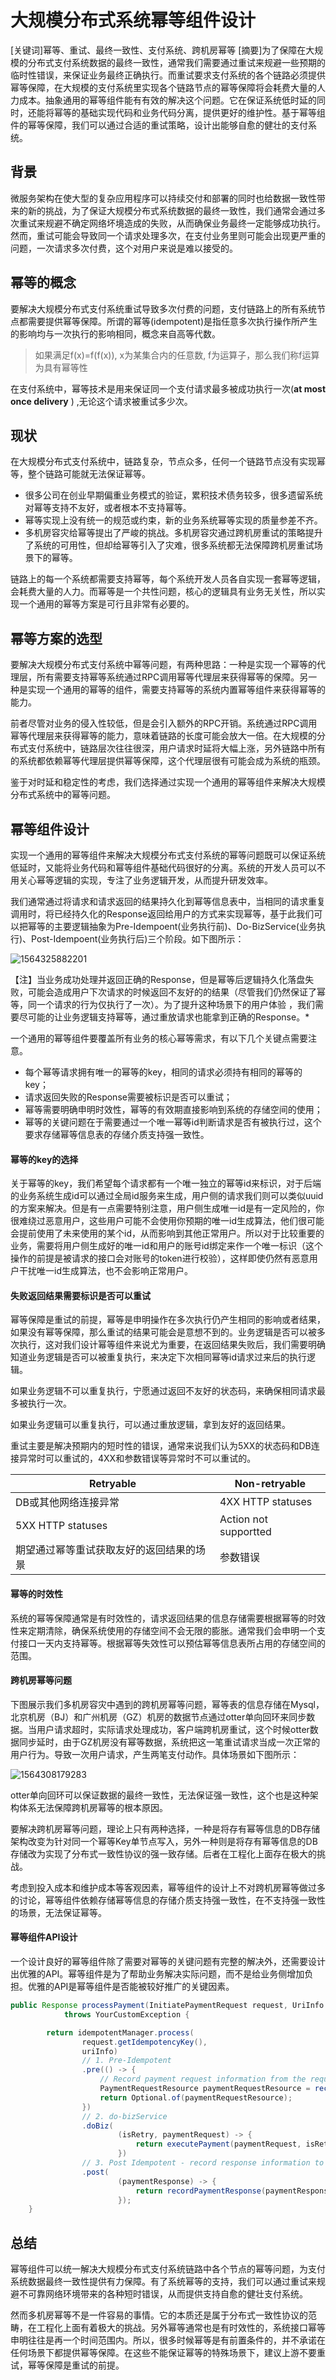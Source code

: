 # 大规模分布式系统幂等组件设计

[关键词]幂等、重试、最终一致性、支付系统、跨机房幂等
[摘要]为了保障在大规模的分布式支付系统数据的最终一致性，通常我们需要通过重试来规避一些预期的临时性错误，来保证业务最终正确执行。而重试要求支付系统的各个链路必须提供幂等保障，在大规模的支付系统里实现各个链路节点的幂等保障将会耗费大量的人力成本。抽象通用的幂等组件能有有效的解决这个问题。它在保证系统低时延的同时，还能将幂等的基础实现代码和业务代码分离，提供更好的维护性。基于幂等组件的幂等保障，我们可以通过合适的重试策略，设计出能够自愈的健壮的支付系统。

## 背景

微服务架构在使大型的复杂应用程序可以持续交付和部署的同时也给数据一致性带来的新的挑战，为了保证大规模分布式系统数据的最终一致性，我们通常会通过多次重试来规避不确定网络坏境造成的失败，从而确保业务最终一定能够成功执行。然而，重试可能会导致同一个请求处理多次，在支付业务里则可能会出现更严重的问题，一次请求多次付费，这个对用户来说是难以接受的。

## 幂等的概念

要解决大规模分布式支付系统重试导致多次付费的问题，支付链路上的所有系统节点都需要提供幂等保障。所谓的幂等(idempotent)是指任意多次执行操作所产生的影响均与一次执行的影响相同，概念来自高等代数。

> 如果满足f(x)=f(f(x)), x为某集合内的任意数, f为运算子，那么我们称f运算为具有幂等性

在支付系统中，幂等技术是用来保证同一个支付请求最多被成功执行一次(**at most once delivery** ) ,无论这个请求被重试多少次。

## 现状

在大规模分布式支付系统中，链路复杂，节点众多，任何一个链路节点没有实现幂等，整个链路可能就无法保证幂等。

- 很多公司在创业早期偏重业务模式的验证，累积技术债务较多，很多遗留系统对幂等支持不友好，或者根本不支持幂等。
- 幂等实现上没有统一的规范或约束，新的业务系统幂等实现的质量参差不齐。
- 多机房容灾给幂等提出了严峻的挑战。多机房容灾通过跨机房重试的策略提升了系统的可用性，但却给幂等引入了灾难，很多系统都无法保障跨机房重试场景下的幂等。

链路上的每一个系统都需要支持幂等，每个系统开发人员各自实现一套幂等逻辑，会耗费大量的人力。而幂等是一个共性问题，核心的逻辑具有业务无关性，所以实现一个通用的幂等方案是可行且非常有必要的。

## 幂等方案的选型

要解决大规模分布式支付系统中幂等问题，有两种思路：一种是实现一个幂等的代理层，所有需要支持幂等系统通过RPC调用幂等代理层来获得幂等的保障。另一种是实现一个通用的幂等的组件，需要支持幂等的系统内置幂等组件来获得幂等的能力。

前者尽管对业务的侵入性较低，但是会引入额外的RPC开销。系统通过RPC调用幂等代理层来获得幂等的能力，意味着链路的长度可能会放大一倍。在大规模的分布式支付系统中，链路层次往往很深，用户请求时延将大幅上涨，另外链路中所有的系统都依赖幂等代理层提供幂等保障，这个代理层很有可能会成为系统的瓶颈。

鉴于对时延和稳定性的考虑，我们选择通过实现一个通用的幂等组件来解决大规模分布式系统中的幂等问题。

## 幂等组件设计

实现一个通用的幂等组件来解决大规模分布式支付系统的幂等问题既可以保证系统低延时，又能将业务代码和幂等组件基础代码很好的分离。系统的开发人员可以不用关心幂等逻辑的实现，专注了业务逻辑开发，从而提升研发效率。

我们通常通过将请求和请求返回的结果持久化到幂等信息表中，当相同的请求重复调用时，将已经持久化的Response返回给用户的方式来实现幂等，基于此我们可以把幂等的主要逻辑抽象为Pre-Idempoent(业务执行前)、Do-BizService(业务执行)、Post-Idempoent(业务执行后)三个阶段。如下图所示：

![1564325882201](doc/1564325882201.png)

【注】当业务成功处理并返回正确的Response，但是幂等后逻辑持久化落盘失败，可能会造成用户下次请求的时候返回不友好的的结果（尽管我们仍然保证了幂等，同一个请求的行为仅执行了一次）。为了提升这种场景下的用户体验 ，我们需要尽可能的让业务逻辑支持幂等，通过重放请求也能拿到正确的Response。*

一个通用的幂等组件要覆盖所有业务的核心幂等需求，有以下几个关键点需要注意。

- 每个幂等请求拥有唯一的幂等的key，相同的请求必须持有相同的幂等的key；
- 请求返回失败的Response需要被标识是否可以重试；
- 幂等需要明确申明时效性，幂等的有效期直接影响到系统的存储空间的使用；
- 幂等的关键问题在于需要通过一个唯一幂等id判断请求是否有被执行过，这个要求存储幂等信息表的存储介质支持强一致性。

#### 幂等的key的选择

关于幂等的key，我们希望每个请求都有一个唯一独立的幂等id来标识，对于后端的业务系统生成id可以通过全局id服务来生成，用户侧的请求我们则可以类似uuid的方案来解决。但是有一点需要特别注意，用户侧生成唯一id是有一定风险的，你很难绕过恶意用户，这些用户可能不会使用你预期的唯一id生成算法，他们很可能会提前使用了未来使用的某个id，从而影响到其他正常用户。所以对于比较重要的业务，需要将用户侧生成好的唯一id和用户的账号id绑定来作一个唯一标识（这个操作的前提是被请求的接口会对账号的token进行校验），这样即使仍然有恶意用户干扰唯一id生成算法，也不会影响正常用户。

#### 失败返回结果需要标识是否可以重试

幂等保障是重试的前提，幂等是申明操作在多次执行仍产生相同的影响或者结果，如果没有幂等保障，那么重试的结果可能会是意想不到的。业务逻辑是否可以被多次执行，这对我们设计幂等组件来说尤为重要，在返回结果失败后，我们需要明确知道业务逻辑是否可以被重复执行，来决定下次相同幂等id请求过来后的执行逻辑。

如果业务逻辑不可以重复执行，宁愿通过返回不友好的状态码，来确保相同请求最多被执行一次。

如果业务逻辑可以重复执行，可以通过重放逻辑，拿到友好的返回结果。

重试主要是解决预期内的短时性的错误，通常来说我们认为5XX的状态码和DB连接异常时可以重试的，4XX和参数错误等异常时不可以重试的。

| Retryable                                | Non-retryable         |
| ---------------------------------------- | --------------------- |
| DB或其他网络连接异常                     | 4XX HTTP statuses     |
| 5XX HTTP statuses                        | Action not supportted |
| 期望通过幂等重试获取友好的返回结果的场景 | 参数错误              |

#### 幂等的时效性

系统的幂等保障通常是有时效性的，请求返回结果的信息存储需要根据幂等的时效性来定期清除，确保系统使用的存储空间不会无限的膨胀。通常我们会申明一个支付接口一天内支持幂等。根据幂等失效性可以预估幂等信息表所占用的存储空间的范围。

#### 跨机房幂等问题

下图展示我们多机房容灾中遇到的跨机房幂等问题，幂等表的信息存储在Mysql，北京机房（BJ）和广州机房（GZ）机房的数据节点通过otter单向回环来同步数据。当用户请求超时，实际请求处理成功，客户端跨机房重试，这个时候otter数据同步延时，由于GZ机房没有幂等数据，系统把这一笔重试请求当成一次正常的用户行为。导致一次用户请求，产生两笔支付动作。具体场景如下图所示：

![1564308179283](doc/1564308179283.png)

otter单向回环可以保证数据的最终一致性，无法保证强一致性，这个也是这种架构体系无法保障跨机房幂等的根本原因。

要解决跨机房幂等问题，理论上只有两种选择，一种是将存有幂等信息的DB存储架构改变为针对同一个幂等Key单节点写入，另外一种则是将存有幂等信息的DB存储改为实现了分布式一致性协议的强一致存储。后者在工程化上面存在极大的挑战。

考虑到投入成本和维护成本等客观因素，幂等组件的设计上不对跨机房幂等做过多的讨论，幂等组件依赖存储幂等信息的存储介质支持强一致性，在不支持强一致性的场景，无法保证幂等。

#### 幂等组件API设计

一个设计良好的幂等组件除了需要对幂等的关键问题有完整的解决外，还需要设计出优雅的API。幂等组件是为了帮助业务解决实际问题，而不是给业务侧增加负担。优雅的API是幂等组件是否能被较好推广的关键因素。

```java
public Response processPayment(InitiatePaymentRequest request, UriInfo uriInfo)
            throws YourCustomException {

        return idempotentManager.process(
                request.getIdempotencyKey(),
                uriInfo)
                // 1. Pre-Idempotent
                .pre(() -> {
                    // Record payment request information from the request object
                    PaymentRequestResource paymentRequestResource = recordPaymentRequest(request);
                    return Optional.of(paymentRequestResource);
                })
                // 2. do-bizService
                .doBiz(
                        (isRetry, paymentRequest) -> {
                            return executePayment(paymentRequest, isRetry);
                        })
                // 3. Post Idempotent - record response information to database
                .post(
                        (paymentResponse) -> {
                            return recordPaymentResponse(paymentResponse);
                        });
    }

```

## 总结

幂等组件可以统一解决大规模分布式支付系统链路中各个节点的幂等问题，为支付系统数据最终一致性提供有力保障。有了系统幂等的支持，我们可以通过重试来规避不可靠网络环境带来的各种短时错误，从而提供支持自愈的健壮支付系统。

然而多机房幂等不是一件容易的事情。它的本质还是属于分布式一致性协议的范畴，在工程化上面有着极大的挑战。另外幂等通常也是有时效性的，系统接口幂等申明往往是再一个时间范围内。所以，很多时候幂等是有前置条件的，并不承诺在任何场景下都提供幂等保障。在这些不能保证幂等的特殊场景下，建议上游不要重试，幂等保障是重试的前提。


